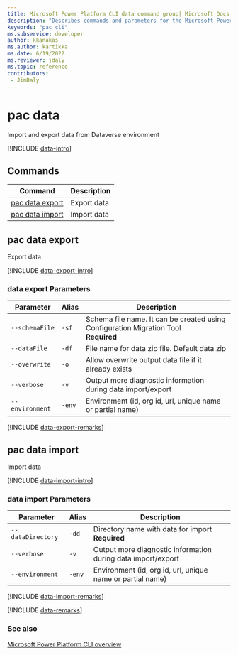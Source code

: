 ```yaml
---
title: Microsoft Power Platform CLI data command group| Microsoft Docs
description: "Describes commands and parameters for the Microsoft Power Platform CLI data command group."
keywords: "pac cli"
ms.subservice: developer
author: kkanakas
ms.author: kartikka
ms.date: 6/19/2022
ms.reviewer: jdaly
ms.topic: reference
contributors: 
 - JimDaly
---
```

<!-- 
Do not edit this file. 
This file is generated by a program and any changes will be overwritten when this topic is re-generated.
Use the include files to add additional content to this topic.
-->
# pac data

Import and export data from Dataverse environment

[!INCLUDE [data-intro](includes/data-intro.md)]

## Commands

|Command|Description|
|---------|---------|
|[pac data export](#pac-data-export)|Export data|
|[pac data import](#pac-data-import)|Import data|


## pac data export

Export data

[!INCLUDE [data-export-intro](includes/data-export-intro.md)]

### data export Parameters

|Parameter|Alias|Description|
|---------|---------|---------|
|<span style="white-space: nowrap;">`--schemaFile`</span>|`-sf`|Schema file name. It can be created using Configuration Migration Tool<br />**Required**|
|<span style="white-space: nowrap;">`--dataFile`</span>|`-df`|File name for data zip file. Default data.zip|
|<span style="white-space: nowrap;">`--overwrite`</span>|`-o`|Allow overwrite output data file if it already exists|
|<span style="white-space: nowrap;">`--verbose`</span>|`-v`|Output more diagnostic information during data import/export|
|<span style="white-space: nowrap;">`--environment`</span>|`-env`|Environment (id, org id, url, unique name or partial name)|

[!INCLUDE [data-export-remarks](includes/data-export-remarks.md)]

## pac data import

Import data

[!INCLUDE [data-import-intro](includes/data-import-intro.md)]

### data import Parameters

|Parameter|Alias|Description|
|---------|---------|---------|
|<span style="white-space: nowrap;">`--dataDirectory`</span>|`-dd`|Directory name with data for import<br />**Required**|
|<span style="white-space: nowrap;">`--verbose`</span>|`-v`|Output more diagnostic information during data import/export|
|<span style="white-space: nowrap;">`--environment`</span>|`-env`|Environment (id, org id, url, unique name or partial name)|

[!INCLUDE [data-import-remarks](includes/data-import-remarks.md)]

[!INCLUDE [data-remarks](includes/data-remarks.md)]

### See also

[Microsoft Power Platform CLI overview](../introduction.md)